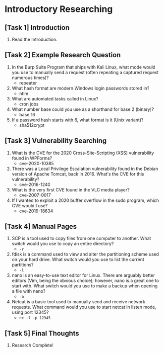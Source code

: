 # Introductory Researching

## [Task 1] Introduction
1. Read the Introduction.

## [Task 2] Example Research Question
1. In the Burp Suite Program that ships with Kali Linux, what mode would you use to manually send a request (often repeating a captured request numerous times)?
    - repeater
2. What hash format are modern Windows login passwords stored in?
    - ntlm
3. What are automated tasks called in Linux?
    - cron jobs
4. What number base could you use as a shorthand for base 2 (binary)?
    - base 16 
5. If a password hash starts with $6$, what format is it (Unix variant)?
    - sha512crypt

## [Task 3] Vulnerability Searching
1. What is the CVE for the 2020 Cross-Site-Scripting (XSS) vulnerability found in WPForms?
    - cve-2020-10385
2. There was a Local Privilege Escalation vulnerability found in the Debian version of Apache Tomcat, back in 2016. What's the CVE for this vulnerability?
    - cve-2016-1240
3. What is the very first CVE found in the VLC media player?
    - cve-2007-0017
4. If I wanted to exploit a 2020 buffer overflow in the sudo program, which CVE would I use?
    - cve-2019-18634

## [Task 4] Manual Pages
1. SCP is a tool used to copy files from one computer to another. What switch would you use to copy an entire directory?
    - `-r`
2. fdisk is a command used to view and alter the partitioning scheme used on your hard drive. What switch would you use to list the current partitions?
    - `-l`
3. nano is an easy-to-use text editor for Linux. There are arguably better editors (Vim, being the obvious choice); however, nano is a great one to start with. What switch would you use to make a backup when opening a file with nano?
    - `-b`
4. Netcat is a basic tool used to manually send and receive network requests. What command would you use to start netcat in listen mode, using port 12345?
    - `nc -l -p 12345`

## [Task 5] Final Thoughts
1. Research Complete!
